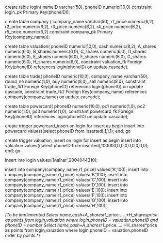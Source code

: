 create table login(
nameID varchar(50),
phoneID numeric(10,0)
constraint login_pk Primary Key(phoneID));


create table company (
company_name varchar(50),
r1_price numeric(6,2),
r2_price numeric(6,2),
r3_price numeric(6,2),
r4_price numeric(6,2),
r5_price numeric(6,2)
constraint company_pk Primary Key(company_name));


create table valuation(
phoneID numeric(10,0),
cash numeric(8,2),
A_shares numeric(6,0),
B_shares numeric(6,0),
C_shares numeric(6,0),
D_shares numeric(6,0),
E_shares numeric(6,0),
F_shares numeric(6,0),
G_shares numeric(6,0),
H_shares numeric(6,0),
constraint valuation_fk Foreign Key(phoneID) references login(phoneID) on update cascade);


create table trade(
phoneID numeric(10,0),
company_name varchar(50),
round_no numeric(1,0),
buy numeric(8,0),
sell numeric(8,0),
constraint trade_fk1 Foreign Key(phoneID) references login(phoneID) on update cascade,
constraint trade_fk2 Foreign Key(company_name) references company(company_name) on update cascade);


create table powercard(
phoneID numeric(10,0),
pc1 numeric(1,0),
pc2 numeric(1,0),
pc3 numeric(1,0),
constraint powercard_fk Foreign Key(phoneID) references login(phoneID) on update cascade);






create trigger powercard_insert on login for insert
as
begin
insert into powercard values((select phoneID from inserted),1,1,1);
end;
go


create trigger valuation_insert on login for insert
as
begin
insert into valuation values((select phoneID from inserted),100000,0,0,0,0,0,0,0,0);
end;
go






insert into login values('Malhar',9004044310);


insert into company(company_name,r1_price) values('A',100);
insert into company(company_name,r1_price) values('B',100);
insert into company(company_name,r1_price) values('C',100);
insert into company(company_name,r1_price) values('D',100);
insert into company(company_name,r1_price) values('E',100);
insert into company(company_name,r1_price) values('F',100);
insert into company(company_name,r1_price) values('G',100);
insert into company(company_name,r1_price) values('H',100);

/*To be implemented
Select name,cash+A_shares*r1_price......+H_shares*price as points from login,valuation where login.phoneID = valuation.phoneID and phoneID = number
Select name,cash+A_shares*r1_price......+H_shares*price as points from login,valuation where login.phoneID = valuation.phoneID order by points
*/